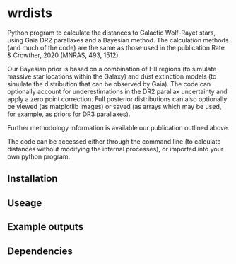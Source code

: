 # wrdists
Python program to calculate the distances to Galactic Wolf-Rayet stars, using Gaia DR2 parallaxes and a Bayesian method. The calculation methods (and much of the code) are the same as those used in the publication Rate & Crowther, 2020 (MNRAS, 493, 1512). 

Our Bayesian prior is based on a combination of HII regions (to simulate massive star locations within the Galaxy) and dust extinction models (to simulate the distribution that can be observed by Gaia). The code can optionally account for underestimations in the DR2 parallax uncertainty and apply a zero point correction. Full posterior distributions can also optionally be viewed (as matplotlib images) or saved (as arrays which may be used, for example, as priors for DR3 parallaxes). 

Further methodology information is available our publication outlined above.

The code can be accessed either through the command line (to calculate distances without modifying the internal processes), or imported into your own python program.

## Installation

## Useage

## Example outputs

## Dependencies

